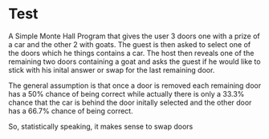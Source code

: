 # Test

A Simple Monte Hall Program that gives the user 3 doors one with a prize of a car and the other 2 with goats. 
The guest is then asked to select one of the doors which he things contains a car. The host then reveals one of the remaining two doors containing a goat
and asks the guest if he would like to stick with his inital answer or swap for the last remaining door. 

The general assumption is that once a door is removed each remaining door has a 50% chance of being correct while actually there 
is only a 33.3% chance that the car is behind the door initally selected and the other door has a 66.7% chance of being correct. 

So, statistically speaking, it makes sense to swap doors

